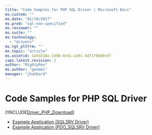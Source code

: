 ```yaml
---
title: "Code Samples for PHP SQL Driver | Microsoft Docs"
ms.custom: ""
ms.date: "01/19/2017"
ms.prod: "sql-non-specified"
ms.reviewer: ""
ms.suite: ""
ms.technology: 
  - "drivers"
ms.tgt_pltfrm: ""
ms.topic: "article"
ms.assetid: 3a5d218a-1490-4c61-a20c-4d71f6600c97
caps.latest.revision: 2
author: "MightyPen"
ms.author: "genemi"
manager: "jhubbard"
---
```

# Code Samples for PHP SQL Driver
[!INCLUDE[Driver_PHP_Download](../../includes/driver_php_download.md)]


* [Example Application &#40;SQLSRV Driver&#41;](../../connect/php/example-application-sqlsrv-driver.md)  
* [Example Application &#40;PDO_SQLSRV Driver&#41;](../../connect/php/example-application-pdo-sqlsrv-driver.md)  
  